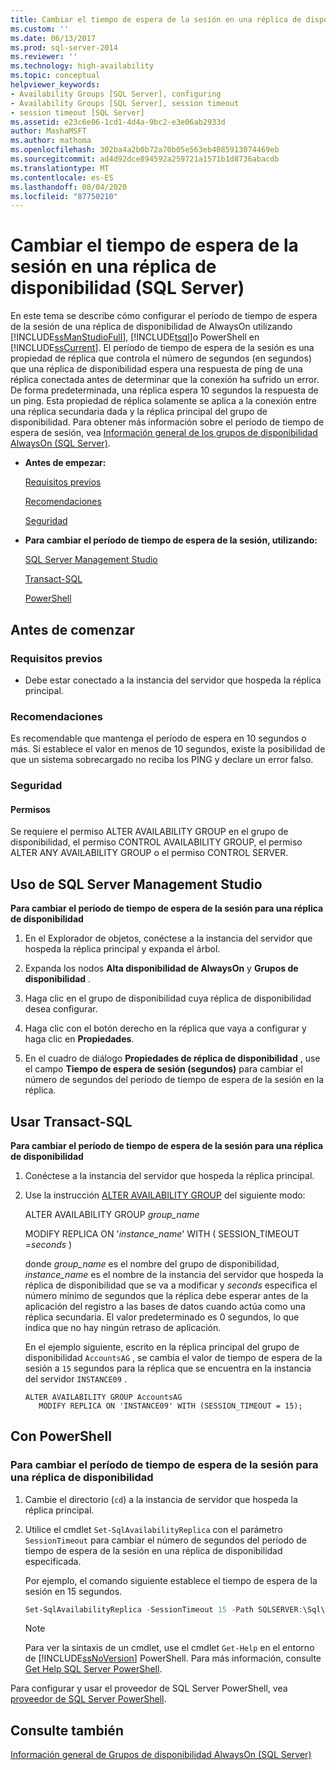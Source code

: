 ```yaml
---
title: Cambiar el tiempo de espera de la sesión en una réplica de disponibilidad (SQL Server) | Microsoft Docs
ms.custom: ''
ms.date: 06/13/2017
ms.prod: sql-server-2014
ms.reviewer: ''
ms.technology: high-availability
ms.topic: conceptual
helpviewer_keywords:
- Availability Groups [SQL Server], configuring
- Availability Groups [SQL Server], session timeout
- session timeout [SQL Server]
ms.assetid: e23c6e06-1cd1-4d4a-9bc2-e3e06ab2933d
author: MashaMSFT
ms.author: mathoma
ms.openlocfilehash: 302ba4a2b0b72a70b05e563eb4085913074469eb
ms.sourcegitcommit: ad4d92dce894592a259721a1571b1d8736abacdb
ms.translationtype: MT
ms.contentlocale: es-ES
ms.lasthandoff: 08/04/2020
ms.locfileid: "87750210"
---
```

# <a name="change-the-session-timeout-period-for-an-availability-replica-sql-server"></a>Cambiar el tiempo de espera de la sesión en una réplica de disponibilidad (SQL Server)
  En este tema se describe cómo configurar el período de tiempo de espera de la sesión de una réplica de disponibilidad de AlwaysOn utilizando [!INCLUDE[ssManStudioFull](../../../includes/ssmanstudiofull-md.md)], [!INCLUDE[tsql](../../../includes/tsql-md.md)]o PowerShell en [!INCLUDE[ssCurrent](../../../includes/sscurrent-md.md)]. El período de tiempo de espera de la sesión es una propiedad de réplica que controla el número de segundos (en segundos) que una réplica de disponibilidad espera una respuesta de ping de una réplica conectada antes de determinar que la conexión ha sufrido un error. De forma predeterminada, una réplica espera 10 segundos la respuesta de un ping. Esta propiedad de réplica solamente se aplica a la conexión entre una réplica secundaria dada y la réplica principal del grupo de disponibilidad. Para obtener más información sobre el período de tiempo de espera de sesión, vea [Información general de los grupos de disponibilidad AlwaysOn &#40;SQL Server&#41;](overview-of-always-on-availability-groups-sql-server.md).  
  
-   **Antes de empezar:**  
  
     [Requisitos previos](#Prerequisites)  
  
     [Recomendaciones](#Recommendations)  
  
     [Seguridad](#Security)  
  
-   **Para cambiar el período de tiempo de espera de la sesión, utilizando:**  
  
     [SQL Server Management Studio](#SSMSProcedure)  
  
     [Transact-SQL](#TsqlProcedure)  
  
     [PowerShell](#PowerShellProcedure)  
  
##  <a name="before-you-begin"></a><a name="BeforeYouBegin"></a> Antes de comenzar  
  
###  <a name="prerequisites"></a><a name="Prerequisites"></a> Requisitos previos  
  
-   Debe estar conectado a la instancia del servidor que hospeda la réplica principal.  
  
###  <a name="recommendations"></a><a name="Recommendations"></a> Recomendaciones  
 Es recomendable que mantenga el período de espera en 10 segundos o más. Si establece el valor en menos de 10 segundos, existe la posibilidad de que un sistema sobrecargado no reciba los PING y declare un error falso.  
  
###  <a name="security"></a><a name="Security"></a> Seguridad  
  
####  <a name="permissions"></a><a name="Permissions"></a> Permisos  
 Se requiere el permiso ALTER AVAILABILITY GROUP en el grupo de disponibilidad, el permiso CONTROL AVAILABILITY GROUP, el permiso ALTER ANY AVAILABILITY GROUP o el permiso CONTROL SERVER.  
  
##  <a name="using-sql-server-management-studio"></a><a name="SSMSProcedure"></a> Uso de SQL Server Management Studio  
 **Para cambiar el período de tiempo de espera de la sesión para una réplica de disponibilidad**  
  
1.  En el Explorador de objetos, conéctese a la instancia del servidor que hospeda la réplica principal y expanda el árbol.  
  
2.  Expanda los nodos **Alta disponibilidad de AlwaysOn** y **Grupos de disponibilidad** .  
  
3.  Haga clic en el grupo de disponibilidad cuya réplica de disponibilidad desea configurar.  
  
4.  Haga clic con el botón derecho en la réplica que vaya a configurar y haga clic en **Propiedades**.  
  
5.  En el cuadro de diálogo **Propiedades de réplica de disponibilidad** , use el campo **Tiempo de espera de sesión (segundos)** para cambiar el número de segundos del período de tiempo de espera de la sesión en la réplica.  
  
##  <a name="using-transact-sql"></a><a name="TsqlProcedure"></a> Usar Transact-SQL  
 **Para cambiar el período de tiempo de espera de la sesión para una réplica de disponibilidad**  
  
1.  Conéctese a la instancia del servidor que hospeda la réplica principal.  
  
2.  Use la instrucción [ALTER AVAILABILITY GROUP](/sql/t-sql/statements/alter-availability-group-transact-sql) del siguiente modo:  
  
     ALTER AVAILABILITY GROUP *group_name*  
  
     MODIFY REPLICA ON '*instance_name*' WITH ( SESSION_TIMEOUT =*seconds* )  
  
     donde *group_name* es el nombre del grupo de disponibilidad, *instance_name* es el nombre de la instancia del servidor que hospeda la réplica de disponibilidad que se va a modificar y *seconds* especifica el número mínimo de segundos que la réplica debe esperar antes de la aplicación del registro a las bases de datos cuando actúa como una réplica secundaria. El valor predeterminado es 0 segundos, lo que indica que no hay ningún retraso de aplicación.  
  
     En el ejemplo siguiente, escrito en la réplica principal del grupo de disponibilidad `AccountsAG` , se cambia el valor de tiempo de espera de la sesión a `15` segundos para la réplica que se encuentra en la instancia del servidor `INSTANCE09` .  
  
    ```  
    ALTER AVAILABILITY GROUP AccountsAG   
       MODIFY REPLICA ON 'INSTANCE09' WITH (SESSION_TIMEOUT = 15);  
    ```  
  
##  <a name="using-powershell"></a><a name="PowerShellProcedure"></a> Con PowerShell  

### <a name="to-change-the-session-timeout-period-for-an-availability-replica"></a>Para cambiar el período de tiempo de espera de la sesión para una réplica de disponibilidad
  
1.  Cambie el directorio (`cd`) a la instancia de servidor que hospeda la réplica principal.  
  
2.  Utilice el cmdlet `Set-SqlAvailabilityReplica` con el parámetro `SessionTimeout` para cambiar el número de segundos del período de tiempo de espera de la sesión en una réplica de disponibilidad especificada.  
  
     Por ejemplo, el comando siguiente establece el tiempo de espera de la sesión en 15 segundos.  
  
    ```powershell
    Set-SqlAvailabilityReplica -SessionTimeout 15 -Path SQLSERVER:\Sql\PrimaryServer\InstanceName\AvailabilityGroups\MyAg\AvailabilityReplicas\MyReplica  
    ```  
  
    > [!NOTE]  
    >  Para ver la sintaxis de un cmdlet, use el cmdlet `Get-Help` en el entorno de [!INCLUDE[ssNoVersion](../../../includes/ssnoversion-md.md)] PowerShell. Para más información, consulte [Get Help SQL Server PowerShell](../../../powershell/sql-server-powershell.md).  
  
Para configurar y usar el proveedor de SQL Server PowerShell, vea [proveedor de SQL Server PowerShell](../../../powershell/sql-server-powershell-provider.md).
  
## <a name="see-also"></a>Consulte también  
 [Información general de Grupos de disponibilidad AlwaysOn &#40;SQL Server&#41;](overview-of-always-on-availability-groups-sql-server.md)  
